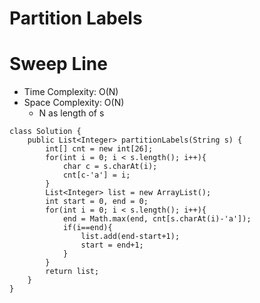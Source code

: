 # Partition Labels
# Sweep Line
* Time Complexity: O(N)
* Space Complexity: O(N)
	* N as length of s
```
class Solution {
    public List<Integer> partitionLabels(String s) {
        int[] cnt = new int[26];
        for(int i = 0; i < s.length(); i++){
            char c = s.charAt(i);
            cnt[c-'a'] = i;
        }
        List<Integer> list = new ArrayList();
        int start = 0, end = 0;
        for(int i = 0; i < s.length(); i++){
            end = Math.max(end, cnt[s.charAt(i)-'a']);
            if(i==end){
                list.add(end-start+1);
                start = end+1;
            }
        }
        return list;
    }
}
```